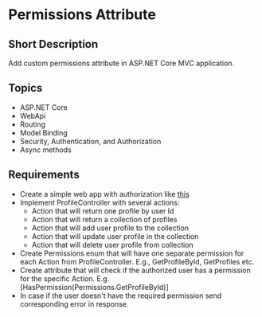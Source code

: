 # Permissions Attribute
## Short Description
Add custom permissions attribute in ASP.NET Core MVC application.
## Topics
 - ASP.NET Core
 - WebApi
 - Routing
 - Model Binding
 - Security, Authentication, and Authorization
 - Async methods
## Requirements
 - Create a simple web app with authorization like [this](https://docs.microsoft.com/en-us/aspnet/core/security/authorization/secure-data?view=aspnetcore-2.2)
 - Implement ProfileController with several actions:
   - Action that will return one profile by user Id
   - Action that will return a collection of profiles
   - Action that will add user profile to the collection
   - Action that will update user profile in the collection
   - Action that will delete user profile from collection
 - Create Permissions enum that will have one separate permission for each Action from ProfileController. E.g., GetProfileById, GetProfiles etc.
 - Create attribute that will check if the authorized user has a permission for the specific Action. E.g. [HasPermission(Permissions.GetProfileById)]
 - In case if the user doesn't have the required permission send corresponding error in response.